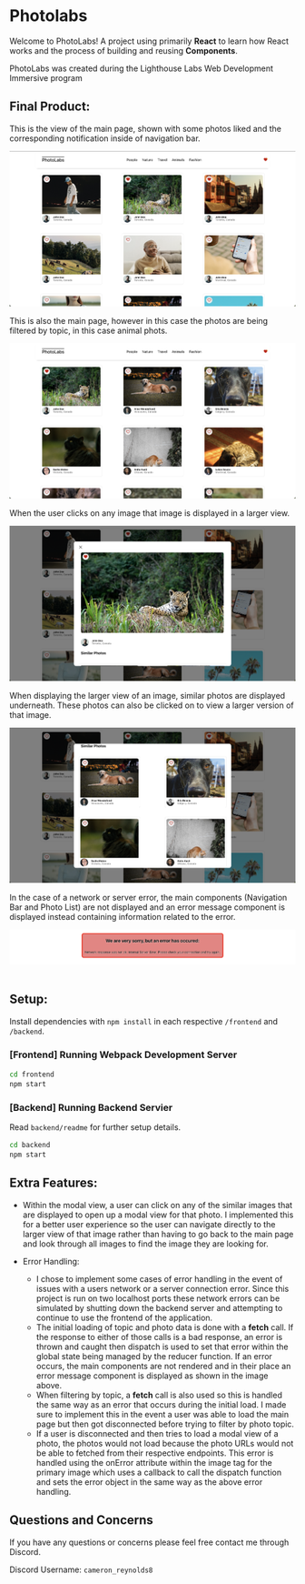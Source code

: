 # Photolabs

Welcome to PhotoLabs! A project using primarily **React** to learn how React works and the process of building and reusing **Components**.

PhotoLabs was created during the Lighthouse Labs Web Development Immersive program

## Final Product:

This is the view of the main page, shown with some photos liked and the corresponding notification inside of navigation bar.

!["Main page with Photo List view"](https://github.com/creynolds8/photo-labs/blob/main/docs/Photo-List.png?raw=true)

This is also the main page, however in this case the photos are being filtered by topic, in this case animal phots.

!["Main page filtered by topic"](https://github.com/creynolds8/photo-labs/blob/main/docs/Photos-by-Topic.png?raw=true)

When the user clicks on any image that image is displayed in a larger view.

!["Modal view for individual image"](https://github.com/creynolds8/photo-labs/blob/main/docs/Modal-View.png?raw=true)

When displaying the larger view of an image, similar photos are displayed underneath. These photos can also be clicked on to view a larger version of that image.

!["Similar images within modal view"](https://github.com/creynolds8/photo-labs/blob/main/docs/Modal-Similar-Photos.png?raw=true)

In the case of a network or server error, the main components (Navigation Bar and Photo List) are not displayed and an error message component is displayed instead containing information related to the error.

!["Error message displayed in the case of server or network error"](https://github.com/creynolds8/photo-labs/blob/main/docs/Error-Message.png?raw=true)
![]()


## Setup:

Install dependencies with `npm install` in each respective `/frontend` and `/backend`.

### [Frontend] Running Webpack Development Server

```sh
cd frontend
npm start
```

### [Backend] Running Backend Servier

Read `backend/readme` for further setup details.

```sh
cd backend
npm start
```
## Extra Features:

- Within the modal view, a user can click on any of the similar images that are displayed to open up a modal view for that photo. I implemented this for a better user experience so the user can navigate directly to the larger view of that image rather than having to go back to the main page and look through all images to find the image they are looking for.

- Error Handling:
  - I chose to implement some cases of error handling in the event of issues with a users network or a server connection error. Since this project is run on two localhost ports these network errors can be simulated by shutting down the backend server and attempting to continue to use the frontend of the application.
  - The initial loading of topic and photo data is done with a **fetch** call. If the response to either of those calls is a bad response, an error is thrown and caught then dispatch is used to set that error within the global state being managed by the reducer function. If an error occurs, the main components are not rendered and in their place an error message component is displayed as shown in the image above.
  - When filtering by topic, a **fetch** call is also used so this is handled the same way as an error that occurs during the initial load. I made sure to implement this in the event a user was able to load the main page but then got disconnected before trying to filter by photo topic.
  - If a user is disconnected and then tries to load a modal view of a photo, the photos would not load because the photo URLs would not be able to fetched from their respective endpoints. This error is handled using the onError attribute within the image tag for the primary image which uses a callback to call the dispatch function and sets the error object in the same way as the above error handling.

## Questions and Concerns

If you have any questions or concerns please feel free contact me through Discord.

Discord Username: ```cameron_reynolds8```